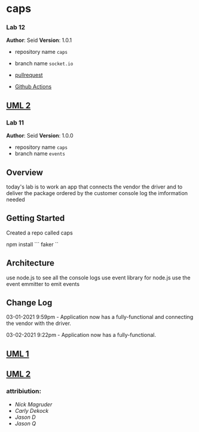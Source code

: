 # caps

### Lab 12


**Author**: Seid
**Version**: 1.0.1 


* repository name ``` caps ```

* branch name ``` socket.io  ```


*  [pullrequest](https://github.com/Seidomo/caps/pull/4)

*  [Github Actions](https://github.com/Seidomo/caps/actions)


## [UML 2](./assets/lab12.png)



### Lab 11


**Author**: Seid
**Version**: 1.0.0 


* repository name ``` caps ```
* branch name ``` events ```


## Overview
 today's lab is to work an app that connects the vendor the driver and to deliver the package ordered by the customer console log the imformation needed

## Getting Started

Created a repo called caps 

npm install ``` faker ``


## Architecture
use node.js to see all the console logs
use event library for node.js
use the event emmitter to emit events

## Change Log

03-01-2021 9:59pm - Application now has a fully-functional and connecting the vendor with the driver.

03-02-2021 9:22pm - Application now has a fully-functional.


## [UML 1](./assets/lab11.png)

## [UML 2](./assets/lab12.png)



### attribiution:

- *Nick Magruder*
- *Carly Dekock*
- *Jason D*
- *Jason Q*
